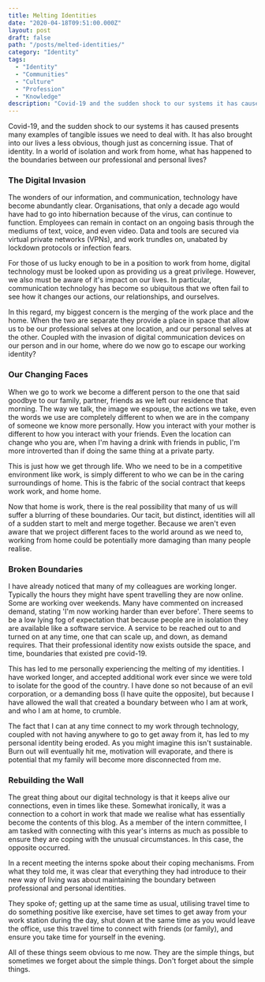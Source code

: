 ```yaml
---
title: Melting Identities
date: "2020-04-18T09:51:00.000Z"
layout: post
draft: false
path: "/posts/melted-identities/"
category: "Identity"
tags:
  - "Identity"
  - "Communities"
  - "Culture"
  - "Profession"
  - "Knowledge"
description: "Covid-19 and the sudden shock to our systems it has caused presents many examples of tangible issues we need to deal with. It has also brought into our lives a less obvious, though just as concerning issue. That of identity. In a world of isolation and work from home, what has happened to the boundaries between our professional and personal lives?"
---
```


Covid-19, and the sudden shock to our systems it has caused presents many examples of tangible issues we need to deal with. It has also brought into our lives a less obvious, though just as concerning issue. That of identity. In a world of isolation and work from home, what has happened to the boundaries between our professional and personal lives?

### The Digital Invasion

The wonders of our information, and communication, technology have become abundantly clear. Organisations, that only a decade ago would have had to go into hibernation because of the virus, can continue to function. Employees can remain in contact on an ongoing basis through the mediums of text, voice, and even video. Data and tools are secured via virtual private networks (VPNs), and work trundles on, unabated by lockdown protocols or infection fears. 

For those of us lucky enough to be in a position to work from home, digital technology must be looked upon as providing us a great privilege. However, we also must be aware of it's impact on our lives. In particular, communication technology has become so ubiquitous that we often fail to see how it changes our actions, our relationships, and ourselves.

In this regard, my biggest concern is the merging of the work place and the home. When the two are separate they provide a place in space that allow us to be our professional selves at one location, and our personal selves at the other. Coupled with the invasion of digital communication devices on our person and in our home, where do we now go to escape our working identity?

### Our Changing Faces

When we go to work we become a different person to the one that said goodbye to our family, partner, friends as we left our residence that morning. The way we talk, the image we espouse, the actions we take, even the words we use are completely different to when we are in the company of someone we know more personally. How you interact with your mother is different to how you interact with your friends. Even the location can change who you are, when I'm having a drink with friends in public, I'm more introverted than if doing the same thing at a private party. 

This is just how we get through life. Who we need to be in a competitive environment like work, is simply different to who we can be in the caring surroundings of home. This is the fabric of the social contract that keeps work work, and home home.

Now that home is work, there is the real possibility that many of us will suffer a blurring of these boundaries. Our tacit, but distinct, identities will all of a sudden start to melt and merge together. Because we aren't even aware that we project different faces to the world around as we need to, working from home could be potentially more damaging than many people realise.

### Broken Boundaries

I have already noticed that many of my colleagues are working longer. Typically the hours they might have spent travelling they are now online. Some are working over weekends. Many have commented on increased demand, stating 'I'm now working harder than ever before'. There seems to be a low lying fog of expectation that because people are in isolation they are available like a software service. A service to be reached out to and turned on at any time, one that can scale up, and down, as demand requires. That their professional identity now exists outside the space, and time, boundaries that existed pre covid-19.

This has led to me personally experiencing the melting of my identities. I have worked longer, and accepted additional work ever since we were told to isolate for the good of the country. I have done so not because of an evil corporation, or a demanding boss (I have quite the opposite), but because I have allowed the wall that created a boundary between who I am at work, and who I am at home, to crumble.

The fact that I can at any time connect to my work through technology, coupled with not having anywhere to go to get away from it, has led to my personal identity being eroded. As you might imagine this isn't sustainable. Burn out will eventually hit me, motivation will evaporate, and there is potential that my family will become more disconnected from me.

### Rebuilding the Wall

The great thing about our digital technology is that it keeps alive our connections, even in times like these. Somewhat ironically, it was a connection to a cohort in work that made we realise what has essentially become the contents of this blog. As a member of the intern committee, I am tasked with connecting with this year's interns as much as possible to ensure they are coping with the unusual circumstances. In this case, the opposite occurred. 

In a recent meeting the interns spoke about their coping mechanisms. From what they told me, it was clear that everything they had introduce to their new way of living was about maintaining the boundary between professional and personal identities. 

They spoke of; getting up at the same time as usual, utilising travel time to do something positive like exercise, have set times to get away from your work station during the day, shut down at the same time as you would leave the office, use this travel time to connect with friends (or family), and ensure you take time for yourself in the evening.

All of these things seem obvious to me now. They are the simple things, but sometimes we forget about the simple things. Don't forget about the simple things.
